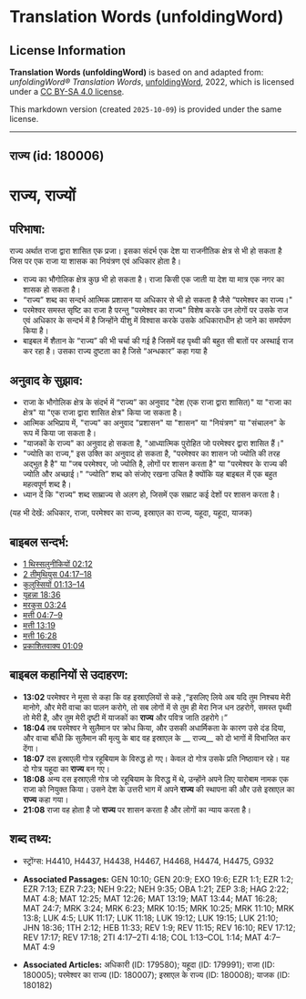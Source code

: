 # Translation Words (unfoldingWord)

## License Information

**Translation Words (unfoldingWord)** is based on and adapted from: _unfoldingWord® Translation Words_, [unfoldingWord](https://unfoldingword.org/utw), 2022, which is licensed under a [CC BY-SA 4.0 license](https://creativecommons.org/licenses/by-sa/4.0/legalcode.en).

This markdown version (created `2025-10-09`) is provided under the same license.



--------------------------------

## राज्य (id: 180006)

राज्य, राज्यों
==============

परिभाषा:
--------

राज्य अर्थात राजा द्वारा शासित एक प्रजा। इसका संदर्भ एक देश या राजनीतिक क्षेत्र से भी हो सकता है जिस पर एक राजा या शासक का नियंत्रण एवं अधिकार होता है।

* राज्य का भौगोलिक क्षेत्र कुछ भी हो सकता है। राजा किसी एक जाती या देश या मात्र एक नगर का शासक हो सकता है।
* “राज्य” शब्द का सन्दर्भ आत्मिक प्रशासन या अधिकार से भी हो सकता है जैसे “परमेश्वर का राज्य।"
* परमेश्वर समस्त सृष्टि का राजा है परन्तु "परमेश्वर का राज्य" विशेष करके उन लोगों पर उसके राज एवं अधिकार के सन्दर्भ में है जिन्होंने यीशु में विश्वास करके उसके अधिकाराधीन हो जाने का समर्पपण किया है।
* बाइबल में शैतान के “राज्य” की भी चर्चा की गई है जिसमें वह पृथ्वी की बहुत सी बातों पर अस्थाई राज कर रहा है। उसका राज्य दुष्टता का है जिसे “अन्धकार” कहा गया है

अनुवाद के सुझाव:
----------------

* राजा के भौगोलिक क्षेत्र के संदर्भ में “राज्य” का अनुवाद "देश (एक राजा द्वारा शासित)" या "राजा का क्षेत्र" या "एक राजा द्वारा शासित क्षेत्र" किया जा सकता है।
* आत्मिक अभिप्राय में, "राज्य" का अनुवाद "प्रशासन" या "शासन" या "नियंत्रण" या "संचालन" के रूप में किया जा सकता है।
* "याजकों के राज्य" का अनुवाद हो सकता है, "आध्यात्मिक पुरोहित जो परमेश्वर द्वारा शासित हैं।"
* "ज्योति का राज्य," इस उक्ति का अनुवाद हो सकता है, "परमेश्वर का शासन जो ज्योति की तरह अद्भुत है है" या "जब परमेश्वर, जो ज्योति है, लोगों पर शासन करता है" या "परमेश्वर के राज्य की ज्योति और अच्छाई।" “ज्योति” शब्द को संजोए रखना उचित है क्योंकि यह बाइबल में एक बहुत महत्वपूर्ण शब्द है।
* ध्यान दें कि "राज्य" शब्द साम्राज्य से अलग हो, जिसमें एक सम्राट कई देशों पर शासन करता है।

(यह भी देखें: अधिकार, राजा, परमेश्वर का राज्य, इस्राएल का राज्य, यहूदा, यहूदा, याजक)

बाइबल सन्दर्भ:
--------------

* [1 थिस्सलुनीकियों 02:12](https://ref.ly/1Thess0:0)
* [2 तीमुथियुस 04:17–18](https://ref.ly/2Tim0:0)
* [कुलुस्सियों 01:13–14](https://ref.ly/Col1:13-Col1:14)
* [यूहन्ना 18:36](https://ref.ly/John18:36)
* [मरकुस 03:24](https://ref.ly/Mark3:24)
* [मत्ती 04:7–9](https://ref.ly/Matt4:7-Matt4:9)
* [मत्ती 13:19](https://ref.ly/Matt13:19)
* [मत्ती 16:28](https://ref.ly/Matt16:28)
* [प्रकाशितवाक्य 01:09](https://ref.ly/Rev0:0)

बाइबल कहानियों से उदाहरण:
-------------------------

* **13:02** परमेश्वर ने मूसा से कहा कि वह इस्राएलियों से कहे ,“इसलिए लिये अब यदि तुम निश्चय मेरी मानोगे, और मेरी वाचा का पालन करोगे, तो सब लोगों में से तुम ही मेरा निज धन ठहरोगे, समस्त पृथ्वी तो मेरी है, और तुम मेरी दृष्टी में याजकों का **राज्य** और पवित्र जाति ठहरोगे।”
* **18:04** तब परमेश्वर ने सुलैमान पर क्रोध किया, और उसकी अधार्मिकता के कारण उसे दंड दिया, और वाचा बाँधी कि सुलैमान की मृत्यु के बाद वह इस्राएल के \_\_ राज्य\_\_ को दो भागों में विभाजित कर देंगा।
* **18:07** दस इस्राएली गोत्र रहूबियाम के विरुद्ध हो गए। केवल दो गोत्र उसके प्रति निष्ठावान रहे। यह दो गोत्र यहूदा का **राज्य** बन गए।
* **18:08** अन्य दस इस्राएली गोत्र जो रहूबियाम के विरुद्ध में थे, उन्होंने अपने लिए यारोबाम नामक एक राजा को नियुक्त किया। उसने देश के उत्तरी भाग में अपने **राज्य** की स्थापना की और उसे इस्राएल का **राज्य** कहा गया।
* **21:08** राजा वह होता है जो **राज्य** पर शासन करता है और लोगों का न्याय करता है।

शब्द तथ्य:
----------

* स्ट्रोंग्स: H4410, H4437, H4438, H4467, H4468, H4474, H4475, G932

* **Associated Passages:** GEN 10:10; GEN 20:9; EXO 19:6; EZR 1:1; EZR 1:2; EZR 7:13; EZR 7:23; NEH 9:22; NEH 9:35; OBA 1:21; ZEP 3:8; HAG 2:22; MAT 4:8; MAT 12:25; MAT 12:26; MAT 13:19; MAT 13:44; MAT 16:28; MAT 24:7; MRK 3:24; MRK 6:23; MRK 10:15; MRK 10:25; MRK 11:10; MRK 13:8; LUK 4:5; LUK 11:17; LUK 11:18; LUK 19:12; LUK 19:15; LUK 21:10; JHN 18:36; 1TH 2:12; HEB 11:33; REV 1:9; REV 11:15; REV 16:10; REV 17:12; REV 17:17; REV 17:18; 2TI 4:17–2TI 4:18; COL 1:13–COL 1:14; MAT 4:7–MAT 4:9
* **Associated Articles:** अधिकारी (ID: 179580); यहूदा (ID: 179991); राजा (ID: 180005); परमेश्‍वर का राज्य (ID: 180007); इस्राएल के राज्य (ID: 180008); याजक (ID: 180182)

